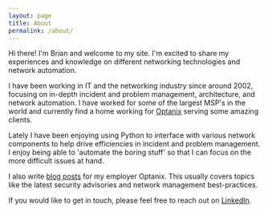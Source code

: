 ```yaml
---
layout: page
title: About
permalink: /about/
---
```


Hi there! I'm Brian and welcome to my site. I'm excited to share my experiences and knowledge on different networking technologies and network automation.

I have been working in IT and the networking industry since around 2002, focusing on in-depth incident and problem management, architecture, and network automation. I have worked for some of the largest MSP's in the world and currently find a home working for [Optanix](https://www.optanix.com) serving some amazing clients.

Lately I have been enjoying using Python to interface with various network components to help drive efficiencies in incident and problem management. I enjoy being able to 'automate the boring stuff' so that I can focus on the more difficult issues at hand.

I also write [blog posts](https://www.optanix.com/author/brian-yaklin/) for my employer Optanix. This usually covers topics like the latest security advisories and network management best-practices.

If you would like to get in touch, please feel free to reach out on [LinkedIn](https://www.linkedin.com/in/brian-yaklin-6420173a/).
